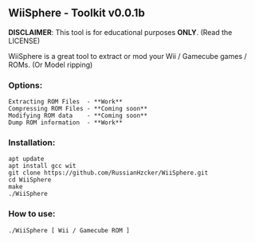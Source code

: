 ## WiiSphere - Toolkit v0.0.1b

**DISCLAIMER**: This tool is for educational purposes **ONLY**. (Read the LICENSE)

WiiSphere is a great tool to extract or mod your Wii / Gamecube
games / ROMs. (Or Model ripping)

### Options:
```
Extracting ROM Files  - **Work**
Compressing ROM Files - **Coming soon**
Modifying ROM data    - **Coming soon**
Dump ROM information  - **Work**
```

### Installation:
```
apt update
apt install gcc wit
git clone https://github.com/RussianHzcker/WiiSphere.git
cd WiiSphere
make
./WiiSphere
```

### How to use:
```
./WiiSphere [ Wii / Gamecube ROM ]
```
